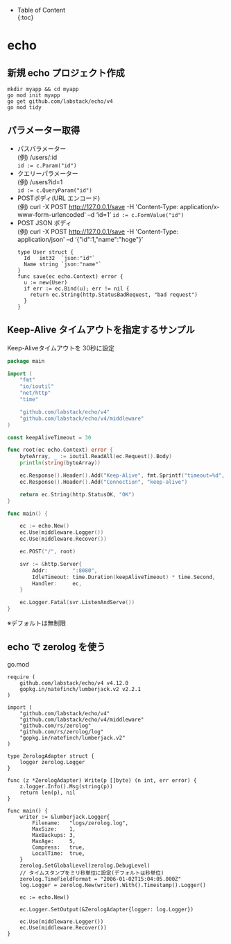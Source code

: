 - Table of Content  
{:toc}

# echo

## 新規 echo プロジェクト作成

```
mkdir myapp && cd myapp
go mod init myapp
go get github.com/labstack/echo/v4
go mod tidy
```

## パラメーター取得

* パスパラメーター  
(例) /users/:id  
`id := c.Param("id")`
* クエリーパラメーター  
(例) /users?id=1  
`id := c.QueryParam("id")`
* POSTボディ(URL エンコード)  
(例) curl -X POST http://127.0.0.1/save -H 'Content-Type: application/x-www-form-urlencoded' –d ‘id=1’
`id := c.FormValue("id")`
* POST JSON ボディ  
(例) curl -X POST http://127.0.0.1/save -H 'Content-Type: application/json' –d ‘{"id":1,"name":"hoge"}’
  ```
  type User struct {
    Id   int32  `json:"id"`
    Name string `json:"name"`
  }
  func save(ec echo.Context) error {
    u := new(User)
    if err := ec.Bind(u); err != nil {
      return ec.String(http.StatusBadRequest, "bad request")
    }
  }
  ```

## Keep-Alive タイムアウトを指定するサンプル

Keep-Aliveタイムアウトを 30秒に設定

```go
package main

import (
	"fmt"
	"io/ioutil"
	"net/http"
	"time"

	"github.com/labstack/echo/v4"
	"github.com/labstack/echo/v4/middleware"
)

const keepAliveTimeout = 30

func root(ec echo.Context) error {
	byteArray, _ := ioutil.ReadAll(ec.Request().Body)
	println(string(byteArray))

	ec.Response().Header().Add("Keep-Alive", fmt.Sprintf("timeout=%d", keepAliveTimeout))
	ec.Response().Header().Add("Connection", "keep-alive")

	return ec.String(http.StatusOK, "OK")
}

func main() {

	ec := echo.New()
	ec.Use(middleware.Logger())
	ec.Use(middleware.Recover())

	ec.POST("/", root)

	svr := &http.Server{
		Addr:        ":8080",
		IdleTimeout: time.Duration(keepAliveTimeout) * time.Second,
		Handler:     ec,
	}

	ec.Logger.Fatal(svr.ListenAndServe())
}
```

※デフォルトは無制限

## echo で zerolog を使う

go.mod
```
require (
    github.com/labstack/echo/v4 v4.12.0
    gopkg.in/natefinch/lumberjack.v2 v2.2.1
)
```

```
import (
	"github.com/labstack/echo/v4"
	"github.com/labstack/echo/v4/middleware"
	"github.com/rs/zerolog"
	"github.com/rs/zerolog/log"
	"gopkg.in/natefinch/lumberjack.v2"
)

type ZerologAdapter struct {
	logger zerolog.Logger
}

func (z *ZerologAdapter) Write(p []byte) (n int, err error) {
	z.logger.Info().Msg(string(p))
	return len(p), nil
}

func main() {
	writer := &lumberjack.Logger{
		Filename:   "logs/zerolog.log",
		MaxSize:    1,
		MaxBackups: 3,
		MaxAge:     5,
		Compress:   true,
		LocalTime:  true,
	}
	zerolog.SetGlobalLevel(zerolog.DebugLevel)
	// タイムスタンプをミリ秒単位に設定(デフォルトは秒単位)
	zerolog.TimeFieldFormat = "2006-01-02T15:04:05.000Z"
	log.Logger = zerolog.New(writer).With().Timestamp().Logger()

	ec := echo.New()

	ec.Logger.SetOutput(&ZerologAdapter{logger: log.Logger})

	ec.Use(middleware.Logger())
	ec.Use(middleware.Recover())
}
```
